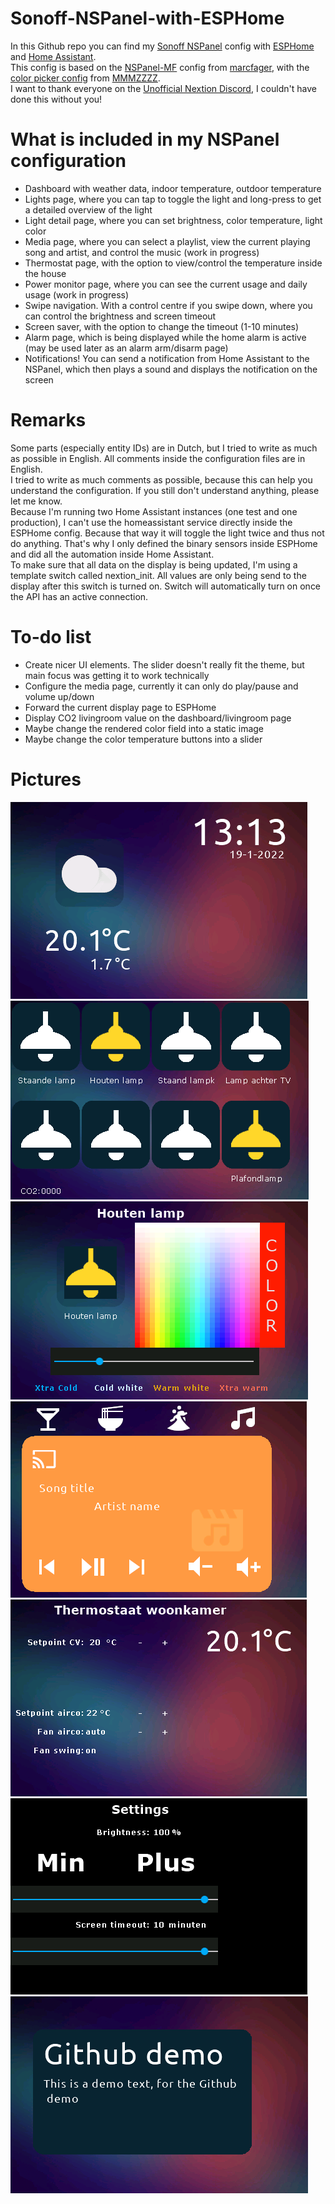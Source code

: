 # Sonoff-NSPanel-with-ESPHome

In this Github repo you can find my [Sonoff NSPanel](https://sonoff.tech/product/smart-wall-swtich/nspanel/) config with [ESPHome](https://esphome.io/) and [Home Assistant](https://www.home-assistant.io/).\
This config is based on the [NSPanel-MF](https://github.com/marcfager/nspanel-mf) config from [marcfager](https://github.com/marcfager), with the [color picker config](https://github.com/MMMZZZZ/Random-Stuff/tree/master/Nextion%20HSV%20Test) from [MMMZZZZ](https://github.com/MMMZZZZ).\
I want to thank everyone on the [Unofficial Nextion Discord](https://discord.gg/98V7qp4), I couldn't have done this without you!

# What is included in my NSPanel configuration
- Dashboard with weather data, indoor temperature, outdoor temperature
- Lights page, where you can tap to toggle the light and long-press to get a detailed overview of the light
- Light detail page, where you can set brightness, color temperature, light color
- Media page, where you can select a playlist, view the current playing song and artist, and control the music (work in progress)
- Thermostat page, with the option to view/control the temperature inside the house
- Power monitor page, where you can see the current usage and daily usage (work in progress)
- Swipe navigation. With a control centre if you swipe down, where you can control the brightness and screen timeout
- Screen saver, with the option to change the timeout (1-10 minutes)
- Alarm page, which is being displayed while the home alarm is active (may be used later as an alarm arm/disarm page)
- Notifications! You can send a notification from Home Assistant to the NSPanel, which then plays a sound and displays the notification on the screen

# Remarks
Some parts (especially entity IDs) are in Dutch, but I tried to write as much as possible in English. All comments inside the configuration files are in English.\
I tried to write as much comments as possible, because this can help you understand the configuration. If you still don't understand anything, please let me know.\
Because I'm running two Home Assistant instances (one test and one production), I can't use the homeassistant service directly inside the ESPHome config. Because that way it will toggle the light twice and thus not do anything. That's why I only defined the binary sensors inside ESPHome and did all the automation inside Home Assistant.\
To make sure that all data on the display is being updated, I'm using a template switch called nextion_init. All values are only being send to the display after this switch is turned on. Switch will automatically turn on once the API has an active connection.

# To-do list
- Create nicer UI elements. The slider doesn't really fit the theme, but main focus was getting it to work technically
- Configure the media page, currently it can only do play/pause and volume up/down
- Forward the current display page to ESPHome
- Display CO2 livingroom value on the dashboard/livingroom page
- Maybe change the rendered color field into a static image
- Maybe change the color temperature buttons into a slider

# Pictures
![Dashboard](https://github.com/TyzzyT/Sonoff-NSPanel-with-ESPHome/blob/main/images/page-dashboard.png?raw=true)\
![Livingroom](https://github.com/TyzzyT/Sonoff-NSPanel-with-ESPHome/blob/main/images/page-livingroom.png?raw=true)\
![Lightdetails](https://github.com/TyzzyT/Sonoff-NSPanel-with-ESPHome/blob/main/images/page-lightdetails.png?raw=true)\
![Media](https://github.com/TyzzyT/Sonoff-NSPanel-with-ESPHome/blob/main/images/page-media.png?raw=true)\
![Thermostat](https://github.com/TyzzyT/Sonoff-NSPanel-with-ESPHome/blob/main/images/page-thermostat.png?raw=true)\
![Settings](https://github.com/TyzzyT/Sonoff-NSPanel-with-ESPHome/blob/main/images/page-settings.png?raw=true)\
![Notification](https://github.com/TyzzyT/Sonoff-NSPanel-with-ESPHome/blob/main/images/page-notification.png?raw=true)
